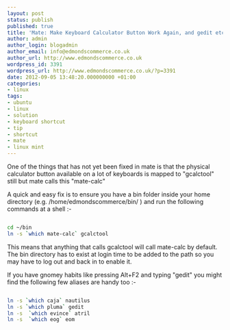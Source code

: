 ```yaml
---
layout: post
status: publish
published: true
title: 'Mate: Make Keyboard Calculator Button Work Again, and gedit etc.'
author: admin
author_login: blogadmin
author_email: info@edmondscommerce.co.uk
author_url: http://www.edmondscommerce.co.uk
wordpress_id: 3391
wordpress_url: http://www.edmondscommerce.co.uk/?p=3391
date: 2012-09-05 13:48:20.000000000 +01:00
categories:
- linux
tags:
- ubuntu
- linux
- solution
- keyboard shortcut
- tip
- shortcut
- mate
- linux mint
---
```

One of the things that has not yet been fixed in mate is that the physical calculator button available on a lot of keyboards is mapped to "gcalctool" still but mate calls this "mate-calc"

A quick and easy fix is to ensure you have a bin folder inside your home directory (e.g. /home/edmondscommerce/bin/ ) and run the following commands at a shell :-

```bash

cd ~/bin
ln -s `which mate-calc` gcalctool

```

This means that anything that calls gcalctool will call mate-calc by default.  The bin directory has to exist at login time to be added to the path so you may have to log out and back in to enable it.

If you have gnomey habits like pressing Alt+F2 and typing "gedit" you might find the following few aliases are handy too :-
```bash

ln -s `which caja` nautilus
ln -s `which pluma` gedit
ln -s  `which evince` atril
ln -s  `which eog` eom

```
